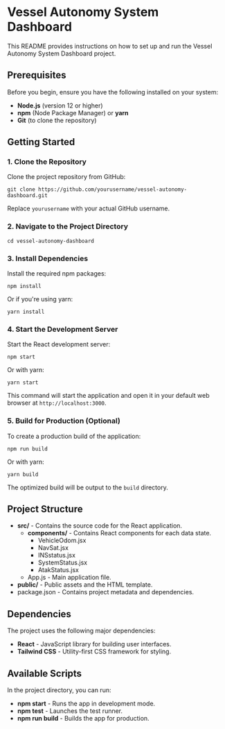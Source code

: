 # Vessel Autonomy System Dashboard

This README provides instructions on how to set up and run the Vessel Autonomy System Dashboard project.

## Prerequisites

Before you begin, ensure you have the following installed on your system:

- **Node.js** (version 12 or higher)
- **npm** (Node Package Manager) or **yarn**
- **Git** (to clone the repository)

## Getting Started

### 1. Clone the Repository

Clone the project repository from GitHub:

    git clone https://github.com/yourusername/vessel-autonomy-dashboard.git

Replace `yourusername` with your actual GitHub username.

### 2. Navigate to the Project Directory

    cd vessel-autonomy-dashboard

### 3. Install Dependencies

Install the required npm packages:

    npm install

Or if you're using yarn:

    yarn install

### 4. Start the Development Server

Start the React development server:

    npm start

Or with yarn:

    yarn start

This command will start the application and open it in your default web browser at `http://localhost:3000`.

### 5. Build for Production (Optional)

To create a production build of the application:

    npm run build

Or with yarn:

    yarn build

The optimized build will be output to the `build` directory.

## Project Structure

- **src/** - Contains the source code for the React application.
  - **components/** - Contains React components for each data state.
    - VehicleOdom.jsx
    - NavSat.jsx
    - INSstatus.jsx
    - SystemStatus.jsx
    - AtakStatus.jsx
  - App.js - Main application file.
- **public/** - Public assets and the HTML template.
- package.json - Contains project metadata and dependencies.

## Dependencies

The project uses the following major dependencies:

- **React** - JavaScript library for building user interfaces.
- **Tailwind CSS** - Utility-first CSS framework for styling.

## Available Scripts

In the project directory, you can run:

- **npm start** - Runs the app in development mode.
- **npm test** - Launches the test runner.
- **npm run build** - Builds the app for production.
